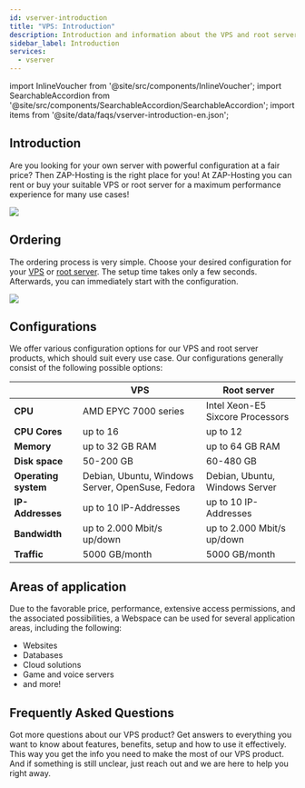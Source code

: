 ```yaml
---
id: vserver-introduction
title: "VPS: Introduction"
description: Introduction and information about the VPS and root server product from ZAP-Hosting - ZAP-Hosting.com Documentation
sidebar_label: Introduction
services:
  - vserver
---
```


import InlineVoucher from '@site/src/components/InlineVoucher';
import SearchableAccordion from '@site/src/components/SearchableAccordion/SearchableAccordion';
import items from '@site/data/faqs/vserver-introduction-en.json';

## Introduction

Are you looking for your own server with powerful configuration at a fair price? Then ZAP-Hosting is the right place for you! At ZAP-Hosting you can rent or buy your suitable VPS or root server for a maximum performance experience for many use cases!

![](https://screensaver01.zap-hosting.com/index.php/s/6cCD5TmrwXgtayy/preview)

<InlineVoucher />

## Ordering

The ordering process is very simple. Choose your desired configuration for your [VPS](https://zap-hosting.com/en/vps-hosting/) or [root server](https://zap-hosting.com/en/root-server-hosting/). The setup time takes only a few seconds. Afterwards, you can immediately start with the configuration.

![](https://screensaver01.zap-hosting.com/index.php/s/Lm9HpPkzZQ8NAS6/preview)

## Configurations

We offer various configuration options for our VPS and root server products, which should suit every use case. Our configurations generally consist of the following possible options:

|                                  | VPS          | Root server |
| -------------------------------- | ------------------------- | ------------------------- |
| **CPU** | AMD EPYC 7000 series | Intel Xeon-E5 Sixcore Processors |
| **CPU Cores**              | up to 16           | up to 12                                             |
| **Memory**              | up to 32 GB RAM         | up to 64 GB RAM       |
| **Disk space**               | 50-200 GB                                       | 60-480 GB |
| **Operating system** | Debian, Ubuntu, Windows Server, OpenSuse, Fedora | Debian, Ubuntu, Windows Server |
| **IP-Addresses** | up to 10 IP-Addresses   | up to 10 IP-Addresses    |
| **Bandwidth**     | up to 2.000 Mbit/s up/down | up to 2.000 Mbit/s up/down |
| **Traffic**                      | 5000 GB/month       | 5000 GB/month       |



## Areas of application

Due to the favorable price, performance, extensive access permissions, and the associated possibilities, a Webspace can be used for several application areas, including the following:

- Websites
- Databases
- Cloud solutions
- Game and voice servers
- and more!

## Frequently Asked Questions
Got more questions about our VPS product? Get answers to everything you want to know about features, benefits, setup and how to use it effectively. This way you get the info you need to make the most of our VPS product. And if something is still unclear, just reach out and we are here to help you right away.
<SearchableAccordion items={items} />